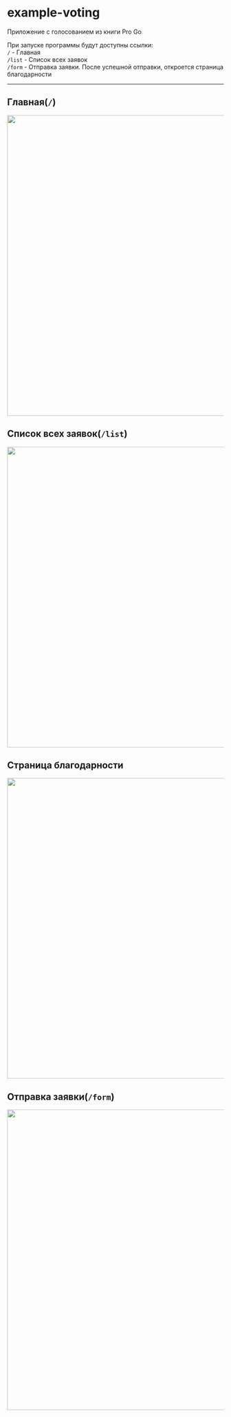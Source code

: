 # example-voting
Приложение с голосованием из книги Pro Go<br>

При запуске программы будут доступны ссылки:<br>
```/``` - Главная<br>
```/list``` - Список всех заявок<br>
```/form``` - Отправка заявки. После успешной отправки, откроется страница благодарности<br>
<hr>

## Главная(``` / ```)

<img src="/скрины/1.png" width="700px"/>

## Список всех заявок(``` /list ```)

<img src="/скрины/2.png" width="700px"/>

## Cтраница благодарности

<img src="/скрины/3.png" width="700px"/>

## Отправка заявки(``` /form ```)

<img src="/скрины/4.png" width="700px"/>
